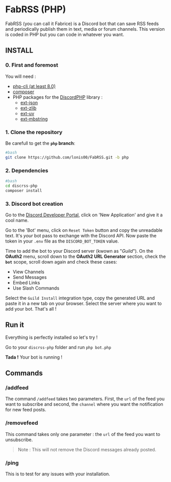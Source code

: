 # FabRSS (PHP)

FabRSS (you can call it Fabrice) is a Discord bot that can save RSS feeds and periodically publish them in text, media or forum channels. This version is coded in PHP but you can code in whatever you want.

## INSTALL

### 0. First and foremost 
You will need :
- [php-cli (at least 8.0)](https://www.php.net/downloads.php?usage=cli)
- [composer](https://getcomposer.org/download/)
- PHP packages for the [DiscordPHP](https://github.com/discord-php/DiscordPHP) library :
    - [ext-json](https://www.php.net/manual/en/book.json.php)
    - [ext-zlib](https://www.php.net/manual/en/book.zlib.php)
    - [ext-uv](https://github.com/amphp/ext-uv)
    - [ext-mbstring](https://www.php.net/manual/en/book.mbstring.php)
    
### 1. Clone the repository

Be carefull to get the **`php` branch**:

```bash
#bash
git clone https://github.com/lonis00/FabRSS.git -b php
```

### 2. Dependencies
```bash
#bash
cd discrss-php
composer install
```

### 3. Discord bot creation

Go to the [Discord Developer Portal](https://discord.com/developers/applications), click on 'New Application' and give it a cool name.

Go to the 'Bot' menu, click on `Reset Token` button and copy the unreadable text. It's *your* bot pass to exchange with the Discord API. Now paste the token in your `.env` file as the `DISCORD_BOT_TOKEN` value.

Time to add the bot to your Discord server (kwown as "*Guild*"). On the **OAuth2** menu, scroll down to the **OAuth2 URL Generator** section, check the **`bot`** scope, scroll down again and check these cases:

- View Channels
- Send Messages
- Embed Links
- Use Slash Commands

Select the `Guild Install` integration type, copy the generated URL and paste it in a new tab on your browser. Select the server where you want to add your bot. That's all !

## Run it

Everything is perfectly installed so let's try !

Go to your `discrss-php` folder and run `php bot.php`

**Tada !** Your bot is running !

## Commands

### /addfeed

The command `/addfeed` takes two parameters. First, the `url` of the feed you want to subscribe and second, the `channel` where you want the notification for new feed posts.

### /removefeed

This command takes only one parameter : the `url` of the feed you want to unsubscribe.

> Note : This will not remove the Discord messages already posted.

### /ping

This is to test for any issues with your installation.
